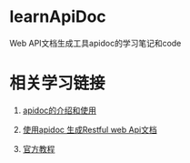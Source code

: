 # learnApiDoc
Web API文档生成工具apidoc的学习笔记和code
# 相关学习链接
1. [apidoc的介绍和使用](http://blog.csdn.net/lvbaolin123/article/details/52671677)

2. [使用apidoc 生成Restful web Api文档](http://blog.csdn.net/soslinken/article/details/50468896)

3. [ 官方教程](http://apidocjs.com/)
